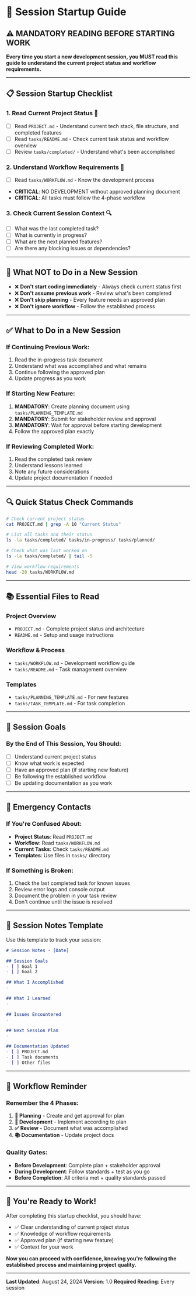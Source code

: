 # 🚀 Session Startup Guide

## ⚠️ **MANDATORY READING BEFORE STARTING WORK**

**Every time you start a new development session, you MUST read this guide to understand the current project status and workflow requirements.**

---

## 📋 **Session Startup Checklist**

### 1. **Read Current Project Status** 📖
- [ ] Read `PROJECT.md` - Understand current tech stack, file structure, and completed features
- [ ] Read `tasks/README.md` - Check current task status and workflow overview
- [ ] Review `tasks/completed/` - Understand what's been accomplished

### 2. **Understand Workflow Requirements** 🔄
- [ ] Read `tasks/WORKFLOW.md` - Know the development process
- **CRITICAL**: NO DEVELOPMENT without approved planning document
- **CRITICAL**: All tasks must follow the 4-phase workflow

### 3. **Check Current Session Context** 🔍
- [ ] What was the last completed task?
- [ ] What is currently in progress?
- [ ] What are the next planned features?
- [ ] Are there any blocking issues or dependencies?

---

## 🚫 **What NOT to Do in a New Session**

- ❌ **Don't start coding immediately** - Always check current status first
- ❌ **Don't assume previous work** - Review what's been completed
- ❌ **Don't skip planning** - Every feature needs an approved plan
- ❌ **Don't ignore workflow** - Follow the established process

---

## ✅ **What to Do in a New Session**

### **If Continuing Previous Work:**
1. Read the in-progress task document
2. Understand what was accomplished and what remains
3. Continue following the approved plan
4. Update progress as you work

### **If Starting New Feature:**
1. **MANDATORY**: Create planning document using `tasks/PLANNING_TEMPLATE.md`
2. **MANDATORY**: Submit for stakeholder review and approval
3. **MANDATORY**: Wait for approval before starting development
4. Follow the approved plan exactly

### **If Reviewing Completed Work:**
1. Read the completed task review
2. Understand lessons learned
3. Note any future considerations
4. Update project documentation if needed

---

## 🔍 **Quick Status Check Commands**

```bash
# Check current project status
cat PROJECT.md | grep -A 10 "Current Status"

# List all tasks and their status
ls -la tasks/completed/ tasks/in-progress/ tasks/planned/

# Check what was last worked on
ls -la tasks/completed/ | tail -5

# View workflow requirements
head -20 tasks/WORKFLOW.md
```

---

## 📚 **Essential Files to Read**

### **Project Overview**
- `PROJECT.md` - Complete project status and architecture
- `README.md` - Setup and usage instructions

### **Workflow & Process**
- `tasks/WORKFLOW.md` - Development workflow guide
- `tasks/README.md` - Task management overview

### **Templates**
- `tasks/PLANNING_TEMPLATE.md` - For new features
- `tasks/TASK_TEMPLATE.md` - For task completion

---

## 🎯 **Session Goals**

### **By the End of This Session, You Should:**
- [ ] Understand current project status
- [ ] Know what work is expected
- [ ] Have an approved plan (if starting new feature)
- [ ] Be following the established workflow
- [ ] Be updating documentation as you work

---

## 🚨 **Emergency Contacts**

### **If You're Confused About:**
- **Project Status**: Read `PROJECT.md`
- **Workflow**: Read `tasks/WORKFLOW.md`
- **Current Tasks**: Check `tasks/README.md`
- **Templates**: Use files in `tasks/` directory

### **If Something is Broken:**
1. Check the last completed task for known issues
2. Review error logs and console output
3. Document the problem in your task review
4. Don't continue until the issue is resolved

---

## 📝 **Session Notes Template**

Use this template to track your session:

```markdown
# Session Notes - [Date]

## Session Goals
- [ ] Goal 1
- [ ] Goal 2

## What I Accomplished
- 

## What I Learned
- 

## Issues Encountered
- 

## Next Session Plan
- 

## Documentation Updated
- [ ] PROJECT.md
- [ ] Task documents
- [ ] Other files
```

---

## 🔄 **Workflow Reminder**

### **Remember the 4 Phases:**
1. **📝 Planning** - Create and get approval for plan
2. **🚀 Development** - Implement according to plan
3. **✅ Review** - Document what was accomplished
4. **📚 Documentation** - Update project docs

### **Quality Gates:**
- **Before Development**: Complete plan + stakeholder approval
- **During Development**: Follow standards + test as you go
- **Before Completion**: All criteria met + quality standards passed

---

## 🎉 **You're Ready to Work!**

After completing this startup checklist, you should have:
- ✅ Clear understanding of current project status
- ✅ Knowledge of workflow requirements
- ✅ Approved plan (if starting new feature)
- ✅ Context for your work

**Now you can proceed with confidence, knowing you're following the established process and maintaining project quality.**

---

**Last Updated**: August 24, 2024
**Version**: 1.0
**Required Reading**: Every session
